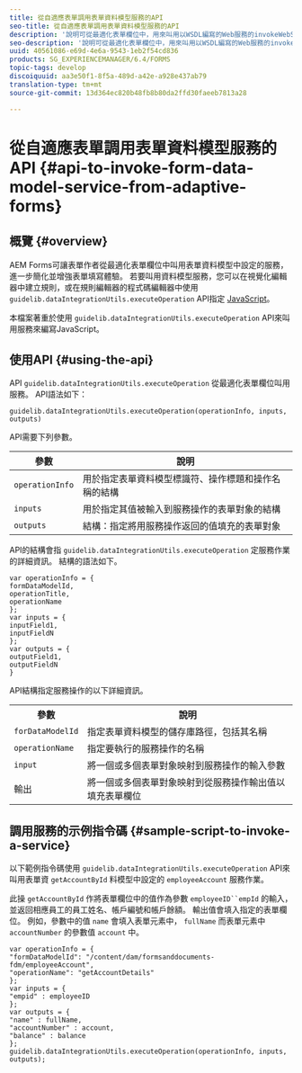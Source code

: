 ```yaml
---
title: 從自適應表單調用表單資料模型服務的API
seo-title: 從自適應表單調用表單資料模型服務的API
description: '說明可從最適化表單欄位中，用來叫用以WSDL編寫的Web服務的invokeWebServices API。 '
seo-description: '說明可從最適化表單欄位中，用來叫用以WSDL編寫的Web服務的invokeWebServices API。 '
uuid: 40561086-e69d-4e6a-9543-1eb2f54cd836
products: SG_EXPERIENCEMANAGER/6.4/FORMS
topic-tags: develop
discoiquuid: aa3e50f1-8f5a-489d-a42e-a928e437ab79
translation-type: tm+mt
source-git-commit: 13d364ec820b48fb8b80da2ffd30faeeb7813a28

---
```



# 從自適應表單調用表單資料模型服務的API {#api-to-invoke-form-data-model-service-from-adaptive-forms}

## 概覽 {#overview}

AEM Forms可讓表單作者從最適化表單欄位中叫用表單資料模型中設定的服務，進一步簡化並增強表單填寫體驗。 若要叫用資料模型服務，您可以在視覺化編輯器中建立規則，或在規則編輯器的程式碼編輯器中使用 `guidelib.dataIntegrationUtils.executeOperation` API指定 [JavaScript](/help/forms/using/rule-editor.md)。

本檔案著重於使用 `guidelib.dataIntegrationUtils.executeOperation` API來叫用服務來編寫JavaScript。

## 使用API {#using-the-api}

API `guidelib.dataIntegrationUtils.executeOperation` 從最適化表單欄位叫用服務。 API語法如下：

```
guidelib.dataIntegrationUtils.executeOperation(operationInfo, inputs, outputs)
```

API需要下列參數。

| 參數 | 說明 |
|---|---|
| `operationInfo` | 用於指定表單資料模型標識符、操作標題和操作名稱的結構 |
| `inputs` | 用於指定其值被輸入到服務操作的表單對象的結構 |
| `outputs` | 結構：指定將用服務操作返回的值填充的表單對象 |

API的結構會指 `guidelib.dataIntegrationUtils.executeOperation` 定服務作業的詳細資訊。 結構的語法如下。

```
var operationInfo = {
formDataModelId,
operationTitle,
operationName
};
var inputs = {
inputField1,
inputFieldN
};
var outputs = {
outputField1,
outputFieldN
}
```

API結構指定服務操作的以下詳細資訊。

<table> 
 <tbody> 
  <tr> 
   <th>參數</th> 
   <th>說明</th> 
  </tr> 
  <tr> 
   <td><code>forDataModelId</code></td> 
   <td>指定表單資料模型的儲存庫路徑，包括其名稱</td> 
  </tr> 
  <tr> 
   <td><code>operationName</code></td> 
   <td>指定要執行的服務操作的名稱</td> 
  </tr> 
  <tr> 
   <td><code>input</code></td> 
   <td>將一個或多個表單對象映射到服務操作的輸入參數</td> 
  </tr> 
  <tr> 
   <td>輸出</td> 
   <td>將一個或多個表單對象映射到從服務操作輸出值以填充表單欄位<br /> </td> 
  </tr> 
 </tbody> 
</table>

## 調用服務的示例指令碼 {#sample-script-to-invoke-a-service}

以下範例指令碼使用 `guidelib.dataIntegrationUtils.executeOperation` API來叫用表單資 `getAccountById` 料模型中設定的 `employeeAccount` 服務作業。

此操 `getAccountById` 作將表單欄位中的值作為參數 `employeeID``empId` 的輸入，並返回相應員工的員工姓名、帳戶編號和帳戶餘額。 輸出值會填入指定的表單欄位。 例如，參數中的值 `name` 會填入表單元素中， `fullName` 而表單元素中 `accountNumber` 的參數值 `account` 中。

```
var operationInfo = {
"formDataModelId": "/content/dam/formsanddocuments-fdm/employeeAccount",
"operationName": "getAccountDetails"
};
var inputs = {
"empid" : employeeID
};
var outputs = {
"name" : fullName,
"accountNumber" : account,
"balance" : balance
};
guidelib.dataIntegrationUtils.executeOperation(operationInfo, inputs, outputs);
```

